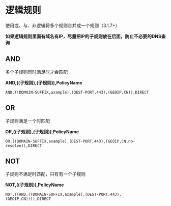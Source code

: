 # 逻辑规则
使用或、与、非逻辑将多个规则合并成一个规则（3.1.7+）

**如果逻辑规则里面有域名有IP，尽量把IP的子规则放在后面，防止不必要的DNS查询**

## AND
多个子规则同时满足时才会匹配

**AND,((子规则),(子规则)),PolicyName**
```
AND,((DOMAIN-SUFFIX,axample),(DEST-PORT,443),(GEOIP,CN)),DIRECT
```

## OR
子规则满足一个时匹配

**OR,((子规则),(子规则)),PolicyName**
```
OR,((DOMAIN-SUFFIX,axample),(DEST-PORT,443),(GEOIP,CN,no-resolve)),DIRECT
```

## NOT
子规则不满足时匹配，只有有一个子规则

**NOT,((子规则)),PolicyName**
```
NOT,((AND,((DOMAIN-SUFFIX,axample),(DEST-PORT,443),(GEOIP,CN)))),DIRECT
```